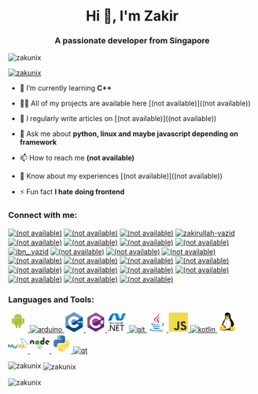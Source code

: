 <h1 align="center">Hi 👋, I'm Zakir</h1>
<h3 align="center">A passionate developer from Singapore</h3>

<p align="left"> <img src="https://komarev.com/ghpvc/?username=zakunix&label=Profile%20views&color=0e75b6&style=flat" alt="zakunix" /> </p>

<p align="left"> <a href="https://github.com/ryo-ma/github-profile-trophy"><img src="https://github-profile-trophy.vercel.app/?username=zakunix" alt="zakunix" /></a> </p>

- 🌱 I’m currently learning **C++**

- 👨‍💻 All of my projects are available here [(not available)]((not available))

- 📝 I regularly write articles on [(not available)]((not available))

- 💬 Ask me about **python, linux and maybe javascript depending on framework**

- 📫 How to reach me **(not available)**

- 📄 Know about my experiences [(not available)]((not available))

- ⚡ Fun fact **I hate doing frontend**

<h3 align="left">Connect with me:</h3>
<p align="left">
<a href="https://codepen.io/(not available)" target="blank"><img align="center" src="https://raw.githubusercontent.com/rahuldkjain/github-profile-readme-generator/master/src/images/icons/Social/codepen.svg" alt="(not available)" height="30" width="40" /></a>
<a href="https://dev.to/(not available)" target="blank"><img align="center" src="https://raw.githubusercontent.com/rahuldkjain/github-profile-readme-generator/master/src/images/icons/Social/devto.svg" alt="(not available)" height="30" width="40" /></a>
<a href="https://twitter.com/(not available)" target="blank"><img align="center" src="https://raw.githubusercontent.com/rahuldkjain/github-profile-readme-generator/master/src/images/icons/Social/twitter.svg" alt="(not available)" height="30" width="40" /></a>
<a href="https://linkedin.com/in/zakirullah-yazid" target="blank"><img align="center" src="https://raw.githubusercontent.com/rahuldkjain/github-profile-readme-generator/master/src/images/icons/Social/linked-in-alt.svg" alt="zakirullah-yazid" height="30" width="40" /></a>
<a href="https://stackoverflow.com/users/(not available)" target="blank"><img align="center" src="https://raw.githubusercontent.com/rahuldkjain/github-profile-readme-generator/master/src/images/icons/Social/stack-overflow.svg" alt="(not available)" height="30" width="40" /></a>
<a href="https://codesandbox.com/(not available)" target="blank"><img align="center" src="https://raw.githubusercontent.com/rahuldkjain/github-profile-readme-generator/master/src/images/icons/Social/codesandbox.svg" alt="(not available)" height="30" width="40" /></a>
<a href="https://kaggle.com/(not available)" target="blank"><img align="center" src="https://raw.githubusercontent.com/rahuldkjain/github-profile-readme-generator/master/src/images/icons/Social/kaggle.svg" alt="(not available)" height="30" width="40" /></a>
<a href="https://fb.com/(not available)" target="blank"><img align="center" src="https://raw.githubusercontent.com/rahuldkjain/github-profile-readme-generator/master/src/images/icons/Social/facebook.svg" alt="(not available)" height="30" width="40" /></a>
<a href="https://instagram.com/ibn_.yazid" target="blank"><img align="center" src="https://raw.githubusercontent.com/rahuldkjain/github-profile-readme-generator/master/src/images/icons/Social/instagram.svg" alt="ibn_.yazid" height="30" width="40" /></a>
<a href="https://dribbble.com/(not available)" target="blank"><img align="center" src="https://raw.githubusercontent.com/rahuldkjain/github-profile-readme-generator/master/src/images/icons/Social/dribbble.svg" alt="(not available)" height="30" width="40" /></a>
<a href="https://www.behance.net/(not available)" target="blank"><img align="center" src="https://raw.githubusercontent.com/rahuldkjain/github-profile-readme-generator/master/src/images/icons/Social/behance.svg" alt="(not available)" height="30" width="40" /></a>
<a href="https://hashnode.com/(not available)" target="blank"><img align="center" src="https://raw.githubusercontent.com/rahuldkjain/github-profile-readme-generator/master/src/images/icons/Social/hashnode.svg" alt="(not available)" height="30" width="40" /></a>
<a href="https://medium.com/(not available)" target="blank"><img align="center" src="https://raw.githubusercontent.com/rahuldkjain/github-profile-readme-generator/master/src/images/icons/Social/medium.svg" alt="(not available)" height="30" width="40" /></a>
<a href="https://www.youtube.com/c/(not available)" target="blank"><img align="center" src="https://raw.githubusercontent.com/rahuldkjain/github-profile-readme-generator/master/src/images/icons/Social/youtube.svg" alt="(not available)" height="30" width="40" /></a>
<a href="https://www.codechef.com/users/(not available)" target="blank"><img align="center" src="https://cdn.jsdelivr.net/npm/simple-icons@3.1.0/icons/codechef.svg" alt="(not available)" height="30" width="40" /></a>
<a href="https://www.hackerrank.com/(not available)" target="blank"><img align="center" src="https://raw.githubusercontent.com/rahuldkjain/github-profile-readme-generator/master/src/images/icons/Social/hackerrank.svg" alt="(not available)" height="30" width="40" /></a>
<a href="https://codeforces.com/profile/(not available)" target="blank"><img align="center" src="https://raw.githubusercontent.com/rahuldkjain/github-profile-readme-generator/master/src/images/icons/Social/codeforces.svg" alt="(not available)" height="30" width="40" /></a>
<a href="https://www.leetcode.com/(not available)" target="blank"><img align="center" src="https://raw.githubusercontent.com/rahuldkjain/github-profile-readme-generator/master/src/images/icons/Social/leet-code.svg" alt="(not available)" height="30" width="40" /></a>
<a href="https://www.hackerearth.com/(not available)" target="blank"><img align="center" src="https://raw.githubusercontent.com/rahuldkjain/github-profile-readme-generator/master/src/images/icons/Social/hackerearth.svg" alt="(not available)" height="30" width="40" /></a>
<a href="https://auth.geeksforgeeks.org/user/(not available)" target="blank"><img align="center" src="https://raw.githubusercontent.com/rahuldkjain/github-profile-readme-generator/master/src/images/icons/Social/geeks-for-geeks.svg" alt="(not available)" height="30" width="40" /></a>
<a href="https://www.topcoder.com/members/(not available)" target="blank"><img align="center" src="https://raw.githubusercontent.com/rahuldkjain/github-profile-readme-generator/master/src/images/icons/Social/topcoder.svg" alt="(not available)" height="30" width="40" /></a>
<a href="https://discord.gg/(not available)" target="blank"><img align="center" src="https://raw.githubusercontent.com/rahuldkjain/github-profile-readme-generator/master/src/images/icons/Social/discord.svg" alt="(not available)" height="30" width="40" /></a>
<a href="/(not available)" target="blank"><img align="center" src="https://raw.githubusercontent.com/rahuldkjain/github-profile-readme-generator/master/src/images/icons/Social/rss.svg" alt="(not available)" height="30" width="40" /></a>
</p>

<h3 align="left">Languages and Tools:</h3>
<p align="left"> <a href="https://developer.android.com" target="_blank" rel="noreferrer"> <img src="https://raw.githubusercontent.com/devicons/devicon/master/icons/android/android-original-wordmark.svg" alt="android" width="40" height="40"/> </a> <a href="https://www.arduino.cc/" target="_blank" rel="noreferrer"> <img src="https://cdn.worldvectorlogo.com/logos/arduino-1.svg" alt="arduino" width="40" height="40"/> </a> <a href="https://www.w3schools.com/cpp/" target="_blank" rel="noreferrer"> <img src="https://raw.githubusercontent.com/devicons/devicon/master/icons/cplusplus/cplusplus-original.svg" alt="cplusplus" width="40" height="40"/> </a> <a href="https://www.w3schools.com/cs/" target="_blank" rel="noreferrer"> <img src="https://raw.githubusercontent.com/devicons/devicon/master/icons/csharp/csharp-original.svg" alt="csharp" width="40" height="40"/> </a> <a href="https://dotnet.microsoft.com/" target="_blank" rel="noreferrer"> <img src="https://raw.githubusercontent.com/devicons/devicon/master/icons/dot-net/dot-net-original-wordmark.svg" alt="dotnet" width="40" height="40"/> </a> <a href="https://git-scm.com/" target="_blank" rel="noreferrer"> <img src="https://www.vectorlogo.zone/logos/git-scm/git-scm-icon.svg" alt="git" width="40" height="40"/> </a> <a href="https://www.java.com" target="_blank" rel="noreferrer"> <img src="https://raw.githubusercontent.com/devicons/devicon/master/icons/java/java-original.svg" alt="java" width="40" height="40"/> </a> <a href="https://developer.mozilla.org/en-US/docs/Web/JavaScript" target="_blank" rel="noreferrer"> <img src="https://raw.githubusercontent.com/devicons/devicon/master/icons/javascript/javascript-original.svg" alt="javascript" width="40" height="40"/> </a> <a href="https://kotlinlang.org" target="_blank" rel="noreferrer"> <img src="https://www.vectorlogo.zone/logos/kotlinlang/kotlinlang-icon.svg" alt="kotlin" width="40" height="40"/> </a> <a href="https://www.linux.org/" target="_blank" rel="noreferrer"> <img src="https://raw.githubusercontent.com/devicons/devicon/master/icons/linux/linux-original.svg" alt="linux" width="40" height="40"/> </a> <a href="https://www.mysql.com/" target="_blank" rel="noreferrer"> <img src="https://raw.githubusercontent.com/devicons/devicon/master/icons/mysql/mysql-original-wordmark.svg" alt="mysql" width="40" height="40"/> </a> <a href="https://nodejs.org" target="_blank" rel="noreferrer"> <img src="https://raw.githubusercontent.com/devicons/devicon/master/icons/nodejs/nodejs-original-wordmark.svg" alt="nodejs" width="40" height="40"/> </a> <a href="https://www.python.org" target="_blank" rel="noreferrer"> <img src="https://raw.githubusercontent.com/devicons/devicon/master/icons/python/python-original.svg" alt="python" width="40" height="40"/> </a> <a href="https://www.qt.io/" target="_blank" rel="noreferrer"> <img src="https://upload.wikimedia.org/wikipedia/commons/0/0b/Qt_logo_2016.svg" alt="qt" width="40" height="40"/> </a> </p>

<p><img align="left" src="https://github-readme-stats.vercel.app/api/top-langs?username=zakunix&show_icons=true&locale=en&layout=compact" alt="zakunix" /></p>

<p>&nbsp;<img align="center" src="https://github-readme-stats.vercel.app/api?username=zakunix&show_icons=true&locale=en" alt="zakunix" /></p>

<p><img align="center" src="https://github-readme-streak-stats.herokuapp.com/?user=zakunix&" alt="zakunix" /></p>
